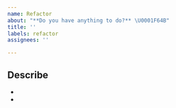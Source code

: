 ```yaml
---
name: Refactor
about: "**Do you have anything to do?** \U0001F64B‍️"
title: ''
labels: refactor
assignees: ''

---
```


## Describe
- <!-- 작업 내용 작성 -->
- <!-- 작업 내용 작성 -->